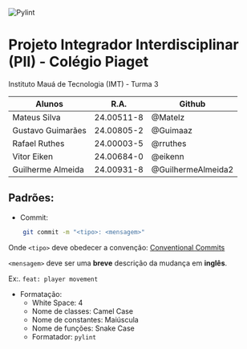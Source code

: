 ![Pylint](https://github.com/Enigmarg/Enigmarg/actions/workflows/pylint.yml/badge.svg)

# Projeto Integrador Interdisciplinar (PII) - Colégio Piaget

Instituto Mauá de Tecnologia (IMT) - Turma 3

| Alunos            | R.A.       | Github             |
| ----------------- | ---------- | ------------------ |
| Mateus Silva      | 24.00511-8 | @Matelz            |
| Gustavo Guimarães | 24.00805-2 | @Guimaaz           |
| Rafael Ruthes     | 24.00003-5 | @rruthes           |
| Vitor Eiken       | 24.00684-0 | @eikenn            |
| Guilherme Almeida | 24.00931-8 | @GuilhermeAlmeida2 |

## Padrões:
- Commit:
```bash
    git commit -m "<tipo>: <mensagem>"
```
Onde `<tipo>` deve obedecer a convenção:
[Conventional Commits](https://www.conventionalcommits.org/en/v1.0.0/)

`<mensagem>` deve ser uma **breve** descrição da mudança em **inglês**.

Ex:. `feat: player movement`

- Formatação:
    - White Space: 4
    - Nome de classes: Camel Case
    - Nome de constantes: Maiúscula
    - Nome de funções: Snake Case
    - Formatador: `pylint`
